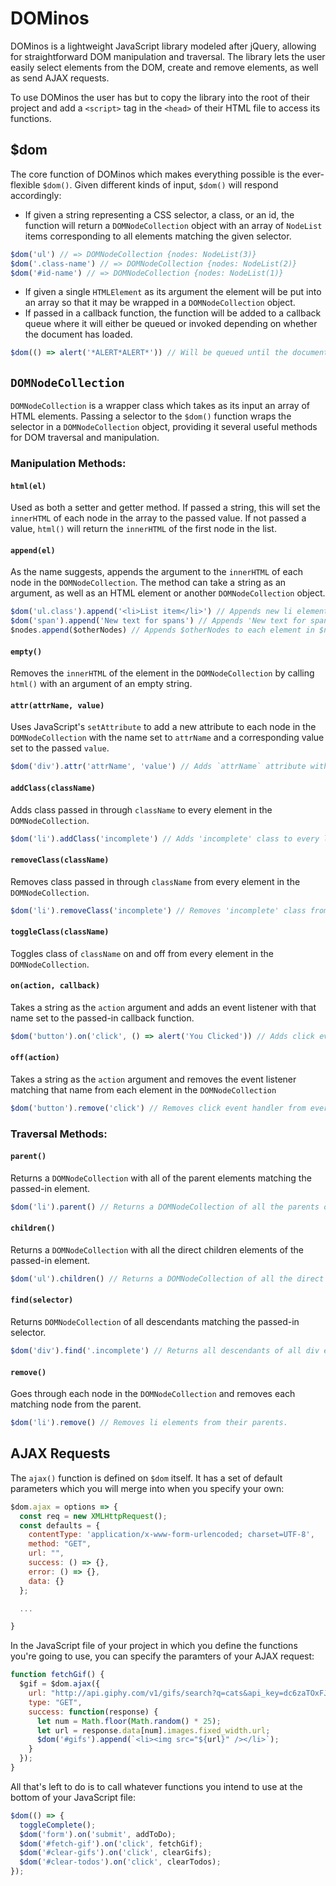 # DOMinos

DOMinos is a lightweight JavaScript library modeled after jQuery, allowing for straightforward DOM manipulation and traversal. The library lets the user easily select elements from the DOM, create and remove elements, as well as send AJAX requests.

To use DOMinos the user has but to copy the library into the root of their project and add a `<script>` tag in the `<head>` of their HTML file to access its functions.

## $dom
The core function of DOMinos which makes everything possible is the ever-flexible `$dom()`. Given different kinds of input, `$dom()` will respond accordingly:
- If given a string representing a CSS selector, a class, or an id, the function will return a `DOMNodeCollection` object with an array of `NodeList` items corresponding to all elements matching the given selector.
```javascript
$dom('ul') // => DOMNodeCollection {nodes: NodeList(3)}
$dom('.class-name') // => DOMNodeCollection {nodes: NodeList(2)}
$dom('#id-name') // => DOMNodeCollection {nodes: NodeList(1)}
```
- If given a single `HTMLElement` as its argument the element will be put into an array so that it may be wrapped in a `DOMNodeCollection` object.
- If passed in a callback function, the function will be added to a callback queue where it will either be queued or invoked depending on whether the document has loaded.
```javascript
$dom(() => alert('*ALERT*ALERT*')) // Will be queued until the document is loaded, then all queued functions will be invoked.
```

## `DOMNodeCollection`
`DOMNodeCollection` is a wrapper class which takes as its input an array of HTML elements. Passing a selector to the `$dom()` function wraps the selector in a `DOMNodeCollection` object, providing it several useful methods for DOM traversal and manipulation.

### Manipulation Methods:
#### `html(el)`
Used as both a setter and getter method. If passed a string, this will set the `innerHTML` of each node in the array to the passed value. If not passed a value, `html()` will return the `innerHTML` of the first node in the list.


#### `append(el)`
As the name suggests, appends the argument to the `innerHTML` of each node in the `DOMNodeCollection`. The method can take a string as an argument, as well as an HTML element or another `DOMNodeCollection` object.

```javascript
$dom('ul.class').append('<li>List item</li>') // Appends new li element to a ul element with the specified class.
$dom('span').append('New text for spans') // Appends 'New text for spans' to any span element in the DOMNodeCollection.
$nodes.append($otherNodes) // Appends $otherNodes to each element in $nodes.
```

#### `empty()`
Removes the `innerHTML` of the element in the `DOMNodeCollection` by calling `html()` with an argument of an empty string.

#### `attr(attrName, value)`
Uses JavaScript's `setAttribute` to add a new attribute to each node in the `DOMNodeCollection` with the name set to `attrName` and a corresponding value set to the passed `value`.

```javascript
$dom('div').attr('attrName', 'value') // Adds `attrName` attribute with value of 'value' to each div element in the DOMNodeCollection.
```

#### `addClass(className)`
Adds class passed in through `className` to every element in the `DOMNodeCollection`.
```javascript
$dom('li').addClass('incomplete') // Adds 'incomplete' class to every li element in the DOMNodeCollection.
```

#### `removeClass(className)`
Removes class passed in through `className` from every element in the `DOMNodeCollection`.
```javascript
$dom('li').removeClass('incomplete') // Removes 'incomplete' class from every li element in the DOMNodeCollection.
```

#### `toggleClass(className)`
Toggles class of `className` on and off from every element in the `DOMNodeCollection`.

#### `on(action, callback)`
Takes a string as the `action` argument and adds an event listener with that name set to the passed-in callback function.

```javascript
$dom('button').on('click', () => alert('You Clicked')) // Adds click event listener to every button in the DOMNodeCollection to alert that the button was clicked.
```

#### `off(action)`
Takes a string as the `action` argument and removes the event listener matching that name from each element in the `DOMNodeCollection`

```javascript
$dom('button').remove('click') // Removes click event handler from every button in the DOMNodeCollection.
```
### Traversal Methods:
#### `parent()`
Returns a `DOMNodeCollection` with all of the parent elements matching the passed-in element.

```javascript
$dom('li').parent() // Returns a DOMNodeCollection of all the parents of li elements.
```

#### `children()`
Returns a `DOMNodeCollection` with all the direct children elements of the passed-in element.

```javascript
$dom('ul').children() // Returns a DOMNodeCollection of all the direct children of all ul elements.
```

#### `find(selector)`
Returns `DOMNodeCollection` of all descendants matching the passed-in selector.

```javascript
$dom('div').find('.incomplete') // Returns all descendants of all div elements with the matching class of 'incomplete'.
```

#### `remove()`
Goes through each node in the `DOMNodeCollection` and removes each matching node from the parent.
```javascript
$dom('li').remove() // Removes li elements from their parents.
```

## AJAX Requests
The `ajax()` function is defined on `$dom` itself. It has a set of default parameters which you will merge into when you specify your own:

```javascript
$dom.ajax = options => {
  const req = new XMLHttpRequest();
  const defaults = {
    contentType: 'application/x-www-form-urlencoded; charset=UTF-8',
    method: "GET",
    url: "",
    success: () => {},
    error: () => {},
    data: {}
  };

  ...

}
```

In the JavaScript file of your project in which you define the functions you're going to use, you can specify the paramters of your AJAX request:

```javascript
function fetchGif() {
  $gif = $dom.ajax({
    url: "http://api.giphy.com/v1/gifs/search?q=cats&api_key=dc6zaTOxFJmzC",
    type: "GET",
    success: function(response) {
      let num = Math.floor(Math.random() * 25);
      let url = response.data[num].images.fixed_width.url;
      $dom('#gifs').append(`<li><img src="${url}" /></li>`);
    }
  });
}
```

All that's left to do is to call whatever functions you intend to use at the bottom of your JavaScript file:
```javascript
$dom(() => {
  toggleComplete();
  $dom('form').on('submit', addToDo);
  $dom('#fetch-gif').on('click', fetchGif);
  $dom('#clear-gifs').on('click', clearGifs);
  $dom('#clear-todos').on('click', clearTodos);
});
```
